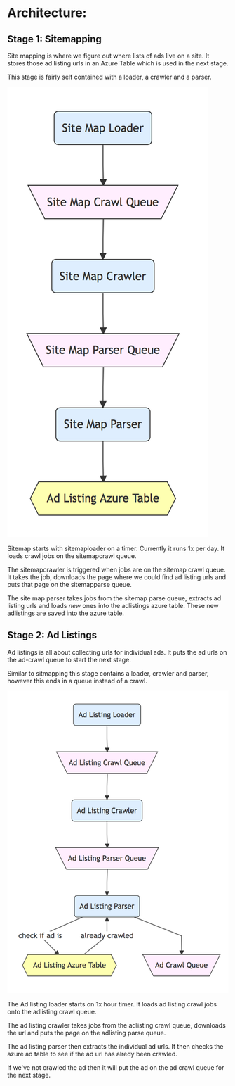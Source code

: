 # Architecture:

## Stage 1: Sitemapping

Site mapping is where we figure out where lists of ads live on a site. It stores those ad listing urls in an Azure Table which is used in the next stage. 

This stage is fairly self contained with a loader, a crawler and a parser.

![Sitemap](./imgs/sitemaparch.png)

Sitemap starts with sitemaploader on a timer. Currently it runs 1x per day. It loads crawl jobs on the sitemapcrawl queue. 

The sitemapcrawler is triggered when jobs are on the sitemap crawl queue. It takes the job, downloads the page where we could find ad listing urls and puts that page on the sitemapparse queue. 

The site map parser takes jobs from the sitemap parse queue, extracts ad listing urls and loads *new* ones into the adlistings azure table. These new adlistings are saved into the azure table.

## Stage 2: Ad Listings

Ad listings is all about collecting urls for individual ads. It puts the ad urls on the ad-crawl queue to start the next stage.

Similar to sitmapping this stage contains a loader, crawler and parser, however this ends in a queue instead of a crawl.

![Ad Listings](./imgs/adlistingarch.png)

The Ad listing loader starts on 1x hour timer. It loads ad listing crawl jobs onto the adlisting crawl queue.

The ad listing crawler takes jobs from the adlisting crawl queue, downloads the url and puts the page on the adlisting parse queue.

The ad listing parser then extracts the individual ad urls. It then checks the azure ad table to see if the ad url has alredy been crawled.

If we've not crawled the ad then it will put the ad on the ad crawl queue for the next stage.


